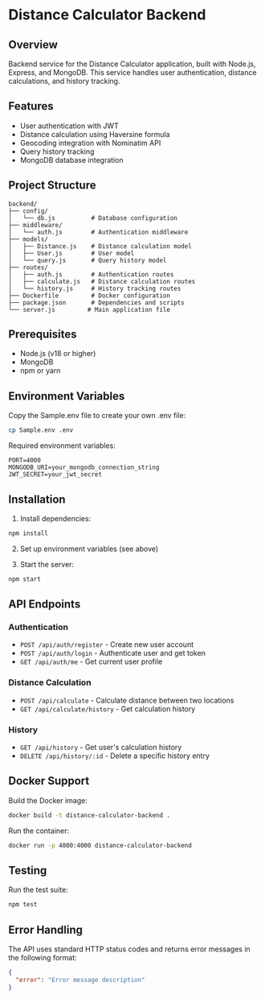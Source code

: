 # Distance Calculator Backend

## Overview
Backend service for the Distance Calculator application, built with Node.js, Express, and MongoDB. This service handles user authentication, distance calculations, and history tracking.

## Features
- User authentication with JWT
- Distance calculation using Haversine formula
- Geocoding integration with Nominatim API
- Query history tracking
- MongoDB database integration

## Project Structure
```
backend/
├── config/
│   └── db.js          # Database configuration
├── middleware/
│   └── auth.js        # Authentication middleware
├── models/
│   ├── Distance.js    # Distance calculation model
│   ├── User.js        # User model
│   └── query.js       # Query history model
├── routes/
│   ├── auth.js        # Authentication routes
│   ├── calculate.js   # Distance calculation routes
│   └── history.js     # History tracking routes
├── Dockerfile         # Docker configuration
├── package.json       # Dependencies and scripts
└── server.js         # Main application file
```

## Prerequisites
- Node.js (v18 or higher)
- MongoDB
- npm or yarn

## Environment Variables
Copy the Sample.env file to create your own .env file:
```bash
cp Sample.env .env
```

Required environment variables:
```
PORT=4000
MONGODB_URI=your_mongodb_connection_string
JWT_SECRET=your_jwt_secret
```

## Installation
1. Install dependencies:
```bash
npm install
```

2. Set up environment variables (see above)

3. Start the server:
```bash
npm start
```

## API Endpoints

### Authentication
- `POST /api/auth/register` - Create new user account
- `POST /api/auth/login` - Authenticate user and get token
- `GET /api/auth/me` - Get current user profile

### Distance Calculation
- `POST /api/calculate` - Calculate distance between two locations
- `GET /api/calculate/history` - Get calculation history

### History
- `GET /api/history` - Get user's calculation history
- `DELETE /api/history/:id` - Delete a specific history entry

## Docker Support
Build the Docker image:
```bash
docker build -t distance-calculator-backend .
```

Run the container:
```bash
docker run -p 4000:4000 distance-calculator-backend
```

## Testing
Run the test suite:
```bash
npm test
```

## Error Handling
The API uses standard HTTP status codes and returns error messages in the following format:
```json
{
  "error": "Error message description"
}
```
